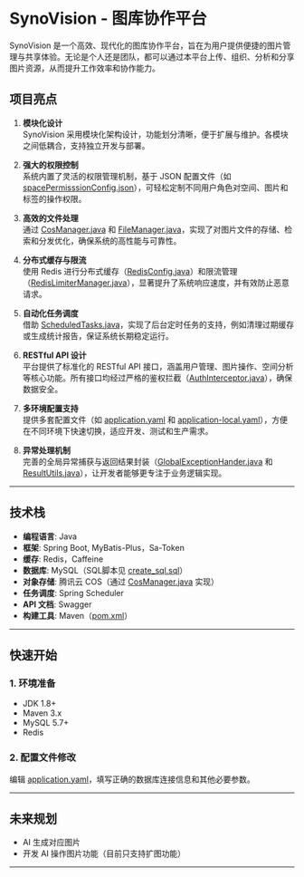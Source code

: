 # SynoVision - 图库协作平台

SynoVision 是一个高效、现代化的图库协作平台，旨在为用户提供便捷的图片管理与共享体验。无论是个人还是团队，都可以通过本平台上传、组织、分析和分享图片资源，从而提升工作效率和协作能力。

## 项目亮点

1. **模块化设计**  
   SynoVision 采用模块化架构设计，功能划分清晰，便于扩展与维护。各模块之间低耦合，支持独立开发与部署。

2. **强大的权限控制**  
   系统内置了灵活的权限管理机制，基于 JSON 配置文件（如 [spacePermisssionConfig.json](src/main/resources/permisssionConfig/spacePermisssionConfig.json)），可轻松定制不同用户角色对空间、图片和标签的操作权限。

3. **高效的文件处理**  
   通过 [CosManager.java](src/main/java/com/sean/synovision/manager/CosManager.java) 和 [FileManager.java](src/main/java/com/sean/synovision/manager/FileManager.java)，实现了对图片文件的存储、检索和分发优化，确保系统的高性能与可靠性。

4. **分布式缓存与限流**  
   使用 Redis 进行分布式缓存（[RedisConfig.java](src/main/java/com/sean/synovision/config/RedisConfig.java)）和限流管理（[RedisLimiterManager.java](src/main/java/com/sean/synovision/manager/RedisLimiterManager.java)），显著提升了系统响应速度，并有效防止恶意请求。

5. **自动化任务调度**  
   借助 [ScheduledTasks.java](src/main/java/com/sean/synovision/job/ScheduledTasks.java)，实现了后台定时任务的支持，例如清理过期缓存或生成统计报告，保证系统长期稳定运行。

6. **RESTful API 设计**  
   平台提供了标准化的 RESTful API 接口，涵盖用户管理、图片操作、空间分析等核心功能。所有接口均经过严格的鉴权拦截（[AuthInterceptor.java](src/main/java/com/sean/synovision/aop/AuthInterceptor.java)），确保数据安全。

7. **多环境配置支持**  
   提供多套配置文件（如 [application.yaml](src/main/resources/application.yaml) 和 [application-local.yaml](src/main/resources/application-local.yaml)），方便在不同环境下快速切换，适应开发、测试和生产需求。

8. **异常处理机制**  
    完善的全局异常捕获与返回结果封装（[GlobalExceptionHander.java](src/main/java/com/sean/synovision/exception/GlobalExceptionHander.java) 和 [ResultUtils.java](src/main/java/com/sean/synovision/exception/ResultUtils.java)），让开发者能够更专注于业务逻辑实现。

---

## 技术栈

- **编程语言**: Java
- **框架**: Spring Boot, MyBatis-Plus，Sa-Token
- **缓存**: Redis，Caffeine
- **数据库**: MySQL（SQL脚本见 [create_sql.sql](src/sql/create_sql.sql)）
- **对象存储**: 腾讯云 COS（通过 [CosManager.java](src/main/java/com/sean/synovision/manager/CosManager.java) 实现）
- **任务调度**: Spring Scheduler
- **API 文档**: Swagger
- **构建工具**: Maven（[pom.xml](pom.xml)）

---

## 快速开始

### 1. 环境准备
- JDK 1.8+
- Maven 3.x
- MySQL 5.7+
- Redis

### 2. 配置文件修改
编辑 [application.yaml](src/main/resources/application.yaml)，填写正确的数据库连接信息和其他必要参数。

---

## 未来规划

- AI 生成对应图片
- 开发 AI 操作图片功能（目前只支持扩图功能）

---
